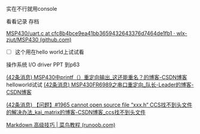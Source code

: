 实在不行就用console

看看记录 存档

[MSP430/uart.c at cfc8b4bce9ea41bb3659432643376d7464de1fb1 · wlx-zjut/MSP430 (github.com)](https://github.com/wlx-zjut/MSP430/blob/cfc8b4bce9ea41bb3659432643376d7464de1fb1/uart.c)
- [ ] 这个用在hello world上试试看

操作系统 I/O driver PPT 到p63

[(42条消息) MSP430中printf（）重定向输出_这还能重名？的博客-CSDN博客](https://blog.csdn.net/m0_54158824/article/details/118977251)
helloworld试试
[(42条消息) MSP430FR6989之串口重定向_队长-Leader的博客-CSDN博客](https://blog.csdn.net/k331922164/article/details/108721392)


[(42条消息) 【问题】#1965 cannot open source file “xxx.h“ CCS找不到头文件的解决办法_kai_matrix的博客-CSDN博客_ccs找不到头文件](https://blog.csdn.net/qq_37464008/article/details/110936637)


[Markdown 高级技巧 | 菜鸟教程 (runoob.com)](https://www.runoob.com/markdown/md-advance.html)